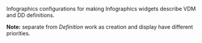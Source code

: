 Infographics configurations for making Infographics widgets describe VDM and DD definitions.

__Note:__ separate from _Definition_ work as creation and display have different priorities.
